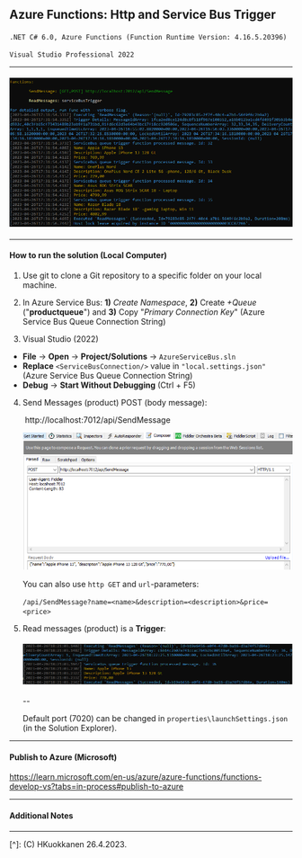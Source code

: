 ## Azure Functions:  Http and Service Bus Trigger

`.NET C# 6.0, Azure Functions (Function Runtime Version: 4.16.5.20396)`

`Visual Studio Professional 2022`

------

#### ![Screenshot](./AzureFunctionServiceBus/images/az.functions.png)

------

#### **How to run the solution** (Local Computer)

1. Use git to clone a Git repository to a specific folder on your local machine. 
2.  In Azure Service Bus: **1)** *Create Namespace*,  **2)** Create *+Queue* ("**productqueue**") and **3)** Copy "*Primary Connection Key*" (Azure Service Bus Queue Connection String)

3.  Visual Studio (2022)

   - **File** -> **Open** -> **Project/Solutions** -> `AzureServiceBus.sln` 
   - **Replace** `<ServiceBusConnection/>` value in `"local.settings.json"` (Azure Service Bus Queue Connection String)
   - **Debug** -> **Start  Without Debugging** (Ctrl + F5)
   
4.  Send Messages (product) POST (body message):

    ​	http://localhost:7012/api/SendMessage

    ![Screenshot](./AzureFunctionServiceBus/images/sendmessage.png)

    You can also use `http GET` and `url`-parameters:

    `/api/SendMessage?name=<name>&description=<description>&price=<price>`

5.  Read messages (product) is a **Trigger**:

    #### ![Screenshot](./AzureFunctionServiceBus/images/readmessages.png)

    --

    Default port (7020) can be changed in `properties\launchSettings.json` (in the Solution Explorer).

---

#### Publish to Azure (Microsoft)

https://learn.microsoft.com/en-us/azure/azure-functions/functions-develop-vs?tabs=in-process#publish-to-azure

---

#### Additional Notes

---
[^]: (C) HKuokkanen 26.4.2023. 
